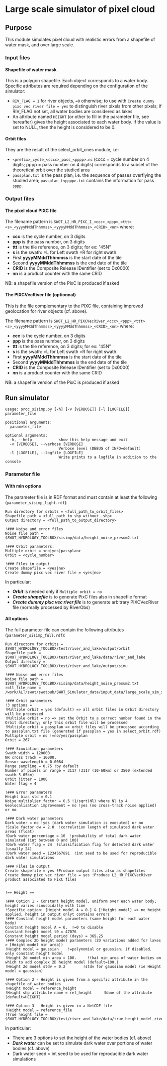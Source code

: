 # Large scale simulator of pixel cloud

## Purpose
This module simulates pixel cloud with realistic errors from a shapefile of water mask, and over large scale.

### Input files

#### Shapefile of water mask
This is a polygon shapefile. Each object corresponds to a water body. Specific attributes are required depending on the configuration of the simulator:
* ```RIV_FLAG = 1``` for river objects, ```=0``` otherwise; to use with ```Create dummy pixc vec river file = yes``` to distinguish river pixels from other pixels; if RIV_FLAG not set, all water bodies are considered as lakes
*  An attribute named ```HEIGHT``` (or other to fill in the parameter file, see hereafter) gives the height associated to each water body. If the value is set to NULL, then the height is considered to be 0.

#### Orbit files
They are the result of the select_orbit_cnes module, i.e:
* ```<prefix>_cycle_<cccc>_pass_<pppp>.nc``` (cccc = cycle number on 4 digits; pppp = pass number on 4 digits) corresponds to a subset of the theoretical orbit over the studied area
* ```passplan.txt``` is the pass plan, i.e. the sequence of passes overflying the studied area; ```passplan_t<pppp>.txt``` contains the information for pass ```pppp```.


### Output files
#### The pixel cloud PIXC file
The filename pattern is ```SWOT_L2_HR_PIXC_I_<ccc>_<ppp>_<ttt><s>_<yyyyMMddThhmmss>_<yyyyMMddThhmmss>_<CRID>_<nn>``` where:
* __ccc__ is the cycle number, on 3 digits
* __ppp__ is the pass number, on 3 digits
* __ttt__ is the tile reference, on 3 digits; for ex: "45N"
* __s__ is the swath: =L for Left swath =R for right swath
* First __yyyyMMddThhmmss__ is the start date of the tile
* Second __yyyyMMddThhmmss__ is the end date of the tile
* __CRID__ is the Composite Release IDentifier (set to Dx0000)
* __nn__ is a product counter with the same CRID

NB: a shapefile version of the PixC is produced if asked

#### The PIXCVecRiver file (optionnal)

This is the file complementary to the PIXC file, containing improved geolocation for river objects (cf. above).

The filename pattern is ```SWOT_L2_HR_PIXCVecRiver_<ccc>_<ppp>_<ttt><s>_<yyyyMMddThhmmss>_<yyyyMMddThhmmss>_<CRID>_<nn>``` where:
* __ccc__ is the cycle number, on 3 digits
* __ppp__ is the pass number, on 3 digits
* __ttt__ is the tile reference, on 3 digits; for ex: "45N"
* __s__ is the swath: =L for Left swath =R for right swath
* First __yyyyMMddThhmmss__ is the start date of the tile
* Second __yyyyMMddThhmmss__ is the end date of the tile
* __CRID__ is the Composite Release IDentifier (set to Dx0000)
* __nn__ is a product counter with the same CRID

NB: a shapefile version of the PixC is produced if asked

## Run simulator

```
usage: proc_sisimp.py [-h] [-v [VERBOSE]] [-l [LOGFILE]] parameter_file

positional arguments:
  parameter_file

optional arguments:
  -h, --help            show this help message and exit
  -v [VERBOSE], --verbose [VERBOSE]
                        Verbose level (DEBUG of INFO=default)
  -l [LOGFILE], --logfile [LOGFILE]
                        Write prints to a logfile in addition to the console
```

### Parameter file

#### With min options
The parameter file is in RDF format and must contain at least the following (```parameter_sisimp_light.rdf```):
```
Run directory for orbits = <full_path_to_orbit_files>
Shapefile path = <full_path_to_shp_without_.shp>
Output directory = <full_path_to_output_directory>

!### Noise and error files 
Noise file path = $SWOT_HYDROLOGY_TOOLBOX/sisimp/data/height_noise_presum2.txt

!### Orbit parameters: 
Multiple orbit = <no|yes|passplan>
Orbit = <cycle_number> 

!### Files in output
Create shapefile = <yes|no>
Create dummy pixc vec river file = <yes|no>
```
In particular:
* ___Orbit___ is needed only if ```Multiple orbit = no```
* ___Create shapefile___ is to generate PixC files also in shapefile format
* ___Create dummy pixc vec river file___ is to generate arbitrary PIXCVecRiver file (normally processed by RiverObs)

#### All options
The full parameter file can contain the following attributes (```parameter_sisimp_full.rdf```):
```
Run directory for orbits = $SWOT_HYDROLOGY_TOOLBOX/test/river_and_lake/output/orbit
Shapefile path = $SWOT_HYDROLOGY_TOOLBOX/test/river_and_lake/data/river_and_lake
Output directory = $SWOT_HYDROLOGY_TOOLBOX/test/river_and_lake/output/simu

!### Noise and error files 
Noise file path = $SWOT_HYDROLOGY_TOOLBOX/sisimp/data/height_noise_presum2.txt
roll_file_name = /work/ALT/swot/swotpub/SWOT_Simulator_data/input_data/large_scale_sim_scene/data_sim_roll_v1.nc

!### Orbit parameters
!3 options =
!Multiple orbit = yes (default) => all orbit files in Orbit directory will be processed
!Multiple orbit = no => set the Orbit to a correct number found in the Orbit directory; only this orbit file will be processed
!Multiple orbit = passplan => orbit files will be processed according to passplan.txt file (generated if passplan = yes in select_orbit.rdf)
Multiple orbit = no !=no/yes/passplan
Orbit = 267

!### Simulation parameters
Swath width = 120000.
NR cross track = 10000.
Sensor wavelength = 0.0084
Range sampling = 0.75 !by default
Number of pixels in range = 3117 !3117 (10-60km) or 3500 (extended swath 5-65km)
Orbit jitter = 1000
Water flag = 4

!### Error parameters
Height bias std = 0.1
Noise multiplier factor = 0.5 !1/sqrt(Nl) where Nl is 4
Geolocalisation improvement = no !yes (no cross-track noise applied) or no

!### Dark water parameters
Dark water = no !yes (dark water simulation is executed) or no
!Scale factor dw = 2.0  !correlation length of simulated dark water areas (float)
!Dark water percentage = 10  !probability of total dark water simulated (int between 0 and 100)
!Dark water flag = 24  !classification flag for detected dark water (usually 24)
!Dark water seed = 1234567891  !int seed to be used for reproducible dark water simulations

!### Files in output
Create shapefile = yes !Produce output files also as shapefiles
Create dummy pixc vec river file = yes !Produce L2_HR_PIXCVecRiver product associated to PixC files


!== Height ==

!### Option 1 - Constant height model, uniform over each water body; height varies sinusoidally with time
!Specific option: [Height model A = 0.] & [!Height model] => no height applied, height in output onlyt contains errors
!### Constant height model parameters (same height for each water body) 
Constant height model A = 0.  !=0 to disable
Constant height model t0 = 47076
Constant height model period (days) = 365.25
!### Complex 2D height model parameters (2D variations added for lakes > [Height model min area]) 
!Height model = gaussian    !=polynomial or gaussian; if disabled, only constant height model
!Height 2d model min area = 100.     !(ha) min area of water bodies on which to add complex 2D height model (default=100.)
!Height 2d model stdv = 0.2        !stdv for gaussian model (ie Height model = gaussian)

!### Option 2 - Height is given from a specific attribute in the shapefile of water bodies
!Height model = reference_height
!Height shp attribute name = ref_height     !Name of the attribute (default=HEIGHT)

!### Option 3 - Height is given in a NetCDF file
!Height model = reference_file
!True height file = $SWOT_HYDROLOGY_TOOLBOX/test/river_and_lake/data/true_height_model_river_and_lake.nc
```
In particular:
* There are 3 options to set the height of the water bodies (cf. above)
* ___Dark water___ can be set to simulate dark water over portions of water bodies (cf. above)
* Dark water seed = int seed to be used for reproducible dark water simulations